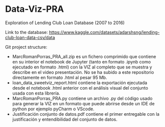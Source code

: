 # Data-Viz-PRA

Exploration of Lending Club Loan Database (2007 to 2016)

Link to the database: https://www.kaggle.com/datasets/adarshsng/lending-club-loan-data-csv/data

Git project structure:

- MarcRomanPorras_PRA_all.zip es un fichero comprimido que contiene en su interior el notebook de Jupyter (tanto en formato .ipynb como ejecutado en formato .html) con la VIZ al completo que se muestra y describe en el video presentación. No se ha subido a este repositorio directamente en formato .html al pesar 95 Mb.
- loan_data_sweetviz_report.html contiene la exportación ejecutada desde el notebook .html anterior con el análisis visual del conjunto usada con esta librería.
- MarcRomanPorras_PRA.py contiene un archivo .py del código usado para generar la VIZ en un formato que puede abrirse desde un IDE de python por ejemplo pyCharm o VScode.
- Justificación conjunto de datos.pdf contiene el primer entregable con la justificación y entendibilidad del conjunto de datos.

